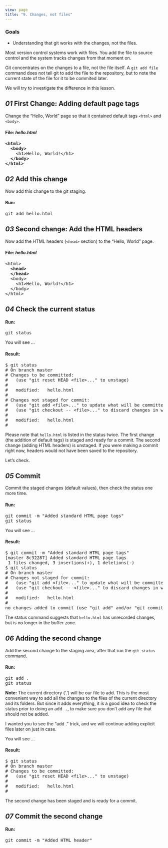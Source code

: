 ```yaml
---
view: page
title: "9. Changes, not files"
---
```


<h3>Goals</h3>

<ul><li>Understanding that git works with the changes, not the files.</li></ul>

<p>Most version control systems work with files.  You add the file to source control and the system tracks changes from that moment on.</p>

<p>Git concentrates on the changes to a file, not the file itself. A <code>git add file</code> command does not tell git to add the file to the repository, but to note the current state of the file for it to be commited later.</p>

<p>We will try to investigate the difference in this lesson.</p>

<h2><em>01</em> First Change: Adding default page tags</h2>

<p>Change the &#8220;Hello, World&#8221; page so that it contained default tags <code>&lt;html&gt;</code> and <code>&lt;body&gt;</code>.</p>

<h4 class="h4-pre">File: <em>hello.html</em></h4>

<pre class="file"><strong>&lt;html&gt;
  &lt;body&gt;</strong>
    &lt;h1&gt;Hello, World!&lt;/h1&gt;
  <strong>&lt;/body&gt;
&lt;/html&gt;</strong></pre>

<h2><em>02</em> Add this change</h2>

<p>Now add this change to the git staging.</p>

<h4 class="h4-pre">Run:</h4>

<pre class="instructions">git add hello.html</pre>

<h2><em>03</em> Second change: Add the HTML headers</h2>

<p>Now add the HTML headers (<code>&lt;head&gt;</code> section) to the &#8220;Hello, World&#8221; page.</p>

<h4 class="h4-pre">File: <em>hello.html</em></h4>

<pre class="file">&lt;html&gt;
<strong>  &lt;head&gt;
  &lt;/head&gt;</strong>
  &lt;body&gt;
    &lt;h1&gt;Hello, World!&lt;/h1&gt;
  &lt;/body&gt;
&lt;/html&gt;</pre>

<h2><em>04</em> Check the current status</h2>

<h4 class="h4-pre">Run:</h4>

<pre class="instructions">git status</pre>

<p>You will see &#8230;</p>

<h4 class="h4-pre">Result:</h4>

<pre class="sample">$ git status
# On branch master
# Changes to be committed:
#   (use "git reset HEAD &lt;file&gt;..." to unstage)
#
#	modified:   hello.html
#
# Changes not staged for commit:
#   (use "git add &lt;file&gt;..." to update what will be committed)
#   (use "git checkout -- &lt;file&gt;..." to discard changes in working directory)
#
#	modified:   hello.html
#</pre>

<p>Please note that <code>hello.html</code> is listed in the status twice. The first change (the addition of default tags) is staged and ready for a commit. The second change (adding HTML headers) is unstaged. If you were making a commit right now, headers would not have been saved to the repository.</p>

<p>Let&#8217;s check.</p>

<h2><em>05</em> Commit</h2>

<p>Commit the staged changes (default values), then check the status one more time.</p>

<h4 class="h4-pre">Run:</h4>

<pre class="instructions">git commit -m "Added standard HTML page tags"
git status</pre>

<p>You will see &#8230;</p>

<h4 class="h4-pre">Result:</h4>

<pre class="sample">$ git commit -m "Added standard HTML page tags"
[master 8c32287] Added standard HTML page tags
 1 files changed, 3 insertions(+), 1 deletions(-)
$ git status
# On branch master
# Changes not staged for commit:
#   (use "git add &lt;file&gt;..." to update what will be committed)
#   (use "git checkout -- &lt;file&gt;..." to discard changes in working directory)
#
#	modified:   hello.html
#
no changes added to commit (use "git add" and/or "git commit -a")</pre>

<p>The status command suggests that <code>hello.html</code> has unrecorded changes, but is no longer in the buffer zone.</p>

<h2><em>06</em> Adding the second change</h2>

<p>Add the second change to the staging area, after that run the <code>git status</code> command.</p>

<h4 class="h4-pre">Run:</h4>

<pre class="instructions">git add .
git status</pre>

<p class="note"><strong>Note:</strong> The current directory (&#8216;.&#8217;) will be our file to add.  This is the most convenient way to add all the changes to the files of the current directory and its folders.  But since it adds everything, it is a good idea to check the status prior to doing an <tt>add .</tt>, to make sure you don&#8217;t add any file that should not be added.</p>

<p class="note">I wanted you to see the &#8220;add .&#8221; trick, and we will continue adding explicit files later on just in case.</p>

<p>You will see &#8230;</p>

<h4 class="h4-pre">Result:</h4>

<pre class="sample">$ git status
# On branch master
# Changes to be committed:
#   (use "git reset HEAD &lt;file&gt;..." to unstage)
#
#	modified:   hello.html
#</pre>

<p>The second change has been staged and is ready for a commit.</p>

<h2><em>07</em> Commit the second change</h2>

<h4 class="h4-pre">Run:</h4>

<pre class="instructions">git commit -m "Added HTML header"</pre>
